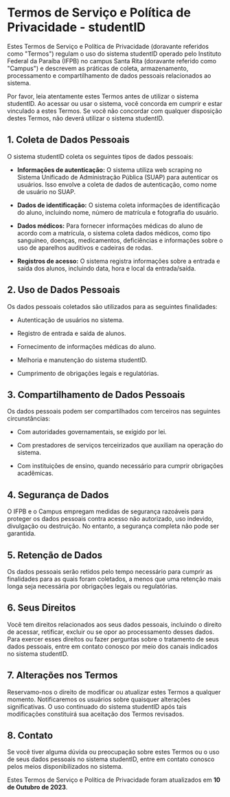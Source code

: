 # **Termos de Serviço e Política de Privacidade - studentID**

Estes Termos de Serviço e Política de Privacidade (doravante referidos como "Termos") regulam o uso do sistema studentID operado pelo Instituto Federal da Paraíba (IFPB) no campus Santa Rita (doravante referido como "Campus") e descrevem as práticas de coleta, armazenamento, processamento e compartilhamento de dados pessoais relacionados ao sistema.

Por favor, leia atentamente estes Termos antes de utilizar o sistema studentID. Ao acessar ou usar o sistema, você concorda em cumprir e estar vinculado a estes Termos. Se você não concordar com qualquer disposição destes Termos, não deverá utilizar o sistema studentID.

## **1. Coleta de Dados Pessoais**

O sistema studentID coleta os seguintes tipos de dados pessoais:

- **Informações de autenticação:** O sistema utiliza web scraping no Sistema Unificado de Administração Pública (SUAP) para autenticar os usuários. Isso envolve a coleta de dados de autenticação, como nome de usuário no SUAP.

- **Dados de identificação:** O sistema coleta informações de identificação do aluno, incluindo nome, número de matrícula e fotografia do usuário.

- **Dados médicos:** Para fornecer informações médicas do aluno de acordo com a matrícula, o sistema coleta dados médicos, como tipo sanguíneo, doenças, medicamentos, deficiências e informações sobre o uso de aparelhos auditivos e cadeiras de rodas.

- **Registros de acesso:** O sistema registra informações sobre a entrada e saída dos alunos, incluindo data, hora e local da entrada/saída.

## **2. Uso de Dados Pessoais**

Os dados pessoais coletados são utilizados para as seguintes finalidades:

- Autenticação de usuários no sistema.

- Registro de entrada e saída de alunos.

- Fornecimento de informações médicas do aluno.

- Melhoria e manutenção do sistema studentID.

- Cumprimento de obrigações legais e regulatórias.

## **3. Compartilhamento de Dados Pessoais**

Os dados pessoais podem ser compartilhados com terceiros nas seguintes circunstâncias:

- Com autoridades governamentais, se exigido por lei.

- Com prestadores de serviços terceirizados que auxiliam na operação do sistema.

- Com instituições de ensino, quando necessário para cumprir obrigações acadêmicas.

## **4. Segurança de Dados**

O IFPB e o Campus empregam medidas de segurança razoáveis para proteger os dados pessoais contra acesso não autorizado, uso indevido, divulgação ou destruição. No entanto, a segurança completa não pode ser garantida.

## **5. Retenção de Dados**

Os dados pessoais serão retidos pelo tempo necessário para cumprir as finalidades para as quais foram coletados, a menos que uma retenção mais longa seja necessária por obrigações legais ou regulatórias.

## **6. Seus Direitos**

Você tem direitos relacionados aos seus dados pessoais, incluindo o direito de acessar, retificar, excluir ou se opor ao processamento desses dados. Para exercer esses direitos ou fazer perguntas sobre o tratamento de seus dados pessoais, entre em contato conosco por meio dos canais indicados no sistema studentID.

## **7. Alterações nos Termos**

Reservamo-nos o direito de modificar ou atualizar estes Termos a qualquer momento. Notificaremos os usuários sobre quaisquer alterações significativas. O uso continuado do sistema studentID após tais modificações constituirá sua aceitação dos Termos revisados.

## **8. Contato**

Se você tiver alguma dúvida ou preocupação sobre estes Termos ou o uso de seus dados pessoais no sistema studentID, entre em contato conosco pelos meios disponibilizados no sistema.

Estes Termos de Serviço e Política de Privacidade foram atualizados em **10 de Outubro de 2023**.
